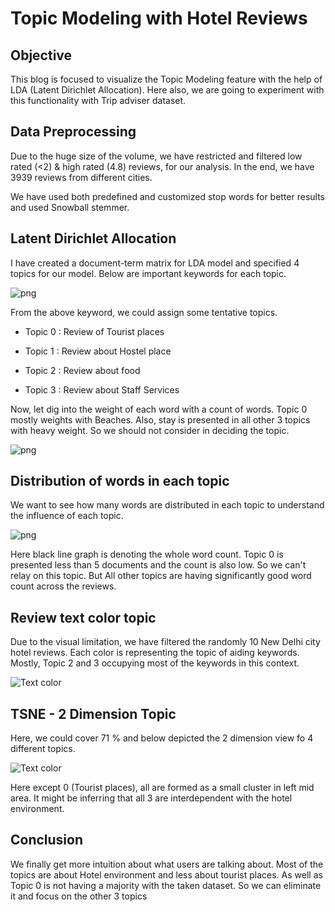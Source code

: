 # Topic Modeling with Hotel Reviews

## Objective

This blog is focused to visualize the Topic Modeling feature with the help of LDA (Latent Dirichlet Allocation). Here also, we are going to experiment with this functionality with Trip adviser dataset.

## Data Preprocessing

Due to the huge size of the volume, we have restricted and filtered low rated (<2) & high rated (4.8) reviews, for our analysis. In the end, we have 3939 reviews from different cities.

We have used both predefined and customized stop words for better results and used Snowball stemmer. 

## Latent Dirichlet Allocation

I have created a document-term matrix for LDA model and specified 4 topics for our model. Below are important keywords for each topic.

![png](Wordcloud_1.png)

From the above keyword, we could assign some tentative topics.

- Topic 0 : Review of Tourist places

- Topic 1 : Review about Hostel place

- Topic 2 : Review about food

- Topic 3 : Review about Staff Services
  
  

Now, let dig into the weight of each word with a count of words. Topic 0 mostly weights with Beaches. Also, stay is presented in all other 3 topics with heavy weight. So we should not consider in deciding the topic.

![png](wordweightage.png)



## Distribution of words in each topic

We want to see how many words are distributed in each topic to understand the influence of each topic.

![png](Distribution_of_topics.png)

Here black line graph is denoting the whole word count. Topic 0 is presented less than 5 documents and the count is also low. So we can't relay on this topic. But All other topics are having significantly good word count across the reviews.

## Review text color topic

Due to the visual limitation, we have filtered the randomly 10 New Delhi city hotel reviews. Each color is representing the topic of aiding keywords. Mostly, Topic 2 and 3 occupying most of the keywords in this context.

![Text color](ny_text_color.png)

## TSNE - 2 Dimension Topic

Here, we could cover 71 % and below depicted the 2 dimension view fo 4 different topics.

![Text color](TSNE.JPG)



Here except 0 (Tourist places), all are formed as a small cluster in left mid area. It might be inferring that all 3 are interdependent with the hotel environment.

## Conclusion

 We finally get more intuition about what users are talking about. Most of the topics are about Hotel environment and less about tourist places. As well as Topic 0 is not having a majority with the taken dataset. So we can eliminate it and focus on the other 3 topics




